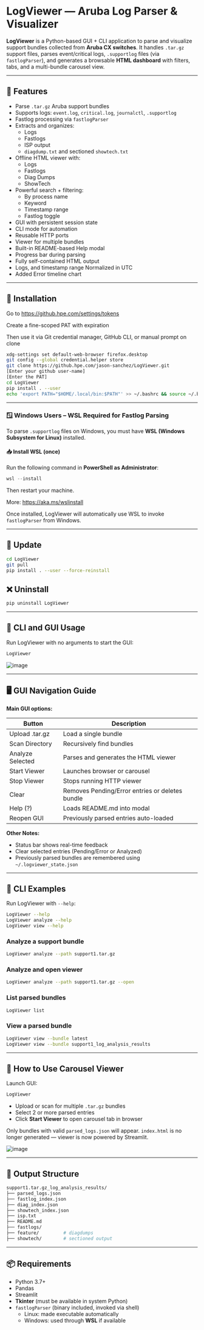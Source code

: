 # LogViewer — Aruba Log Parser & Visualizer

**LogViewer** is a Python-based GUI + CLI application to parse and visualize support bundles collected from **Aruba CX switches**. It handles `.tar.gz` support files, parses event/critical logs, `.supportlog` files (via `fastlogParser`), and generates a browsable **HTML dashboard** with filters, tabs, and a multi-bundle carousel view.

---

## 🚀 Features

- Parse `.tar.gz` Aruba support bundles
- Supports logs: `event.log`, `critical.log`, `journalctl`, `.supportlog`
- Fastlog processing via `fastlogParser`
- Extracts and organizes:
  - Logs
  - Fastlogs
  - ISP output
  - `diagdump.txt` and sectioned `showtech.txt`
- Offline HTML viewer with:
  - Logs
  - Fastlogs
  - Diag Dumps
  - ShowTech
- Powerful search + filtering:
  - By process name
  - Keyword
  - Timestamp range
  - Fastlog toggle
- GUI with persistent session state
- CLI mode for automation
- Reusable HTTP ports
- Viewer for multiple bundles
- Built-in README-based Help modal
- Progress bar during parsing
- Fully self-contained HTML output
- Logs, and timestamp range Normalized in UTC
- Added Error timeline chart

---

## 🔧 Installation

Go to https://github.hpe.com/settings/tokens

Create a fine-scoped PAT with expiration

Then use it via Git credential manager, GitHub CLI, or manual prompt on clone

```bash
xdg-settings set default-web-browser firefox.desktop
git config --global credential.helper store
git clone https://github.hpe.com/jason-sanchez/LogViewer.git
[Enter your github user-name]
[Enter the PAT] 
cd LogViewer
pip install . --user
echo 'export PATH="$HOME/.local/bin:$PATH"' >> ~/.bashrc && source ~/.bashrc
```

---

### 🪟 Windows Users – WSL Required for Fastlog Parsing
To parse `.supportlog` files on Windows, you must have **WSL (Windows Subsystem for Linux)** installed.

#### 📥 Install WSL (once)
Run the following command in **PowerShell as Administrator**:
```powershell
wsl --install
```
Then restart your machine.

More: https://aka.ms/wslinstall

Once installed, LogViewer will automatically use WSL to invoke `fastlogParser` from Windows.

---

## 🔄 Update
```bash
cd LogViewer
git pull
pip install . --user --force-reinstall
```

## ❌ Uninstall
```bash
pip uninstall LogViewer
```

---

## 🚀 CLI and GUI Usage
Run LogViewer with no arguments to start the GUI:
```bash
LogViewer
```

![image](https://github.hpe.com/jason-sanchez/LogViewer/assets/76252/080d17ac-efd8-4142-bf10-55627648a3c8)

---

## 🖥 GUI Navigation Guide

**Main GUI options:**

| Button            | Description                                    |
|------------------|------------------------------------------------|
| Upload .tar.gz   | Load a single bundle                           |
| Scan Directory   | Recursively find bundles                       |
| Analyze Selected | Parses and generates the HTML viewer           |
| Start Viewer     | Launches browser or carousel                   |
| Stop Viewer      | Stops running HTTP viewer                      |
| Clear            | Removes Pending/Error entries or deletes bundle |
| Help (?)         | Loads README.md into modal                     |
| Reopen GUI       | Previously parsed entries auto-loaded          |

**Other Notes:**
- Status bar shows real-time feedback
- Clear selected entries (Pending/Error or Analyzed)
- Previously parsed bundles are remembered using `~/.logviewer_state.json`

---

## 🔧 CLI Examples

Run LogViewer with `--help`:
```bash
LogViewer --help
LogViewer analyze --help
LogViewer view --help
```

### Analyze a support bundle
```bash
LogViewer analyze --path support1.tar.gz
```

### Analyze and open viewer
```bash
LogViewer analyze --path support1.tar.gz --open
```

### List parsed bundles
```bash
LogViewer list
```

### View a parsed bundle
```bash
LogViewer view --bundle latest
LogViewer view --bundle support1_log_analysis_results
```

---

## 🧭 How to Use Carousel Viewer

Launch GUI:
```bash
LogViewer
```
- Upload or scan for multiple `.tar.gz` bundles
- Select 2 or more parsed entries
- Click **Start Viewer** to open carousel tab in browser

Only bundles with valid `parsed_logs.json` will appear. `index.html` is no longer generated — viewer is now powered by Streamlit.

![image](https://github.hpe.com/jason-sanchez/LogViewer/assets/76252/db997703-0801-4526-a4c8-d7443c198f68)

---

## 📁 Output Structure

```bash
support1.tar.gz_log_analysis_results/
├── parsed_logs.json
├── fastlog_index.json
├── diag_index.json
├── showtech_index.json
├── isp.txt
├── README.md
├── fastlogs/
├── feature/         # diagdumps
├── showtech/        # sectioned output
```

---

## 📦 Requirements

- Python 3.7+
- Pandas
- Streamlit
- **Tkinter** (must be available in system Python)
- `fastlogParser` (binary included, invoked via shell)
  - Linux: made executable automatically
  - Windows: used through **WSL** if available

